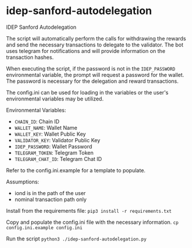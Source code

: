 # idep-sanford-autodelegation
IDEP Sanford Autodelegation

The script will automatically perform the calls for withdrawing the rewards and send the
necessary transactions to delegate to the validator. The bot uses telegram for notifications
and will provide information on the transaction hashes.


When executing the script, if the password is not in the `IDEP_PASSWORD` environmental variable, the prompt will request a password for the wallet. The password is necessary for the delegation and reward transactions.

The config.ini can be used for loading in the variables or the user's environmental variables may be utilized.

Environmental Variables:
- `CHAIN_ID`: Chain ID
- `WALLET_NAME`: Wallet Name
- `WALLET_KEY`: Wallet Public Key
- `VALIDATOR_KEY`: Validator Public Key
- `IDEP_PASSWORD`: Wallet Password
- `TELEGRAM_TOKEN`: Telegram Token
- `TELEGRAM_CHAT_ID`: Telegram Chat ID

Refer to the config.ini.example for a template to populate.

Assumptions:
- iond is in the path of the user
- nominal transaction path only

Install from the requirements file:
```pip3 install -r requirements.txt```

Copy and populate the config.ini file with the necessary information.
```cp config.ini.example config.ini```

Run the script
```python3 ./idep-sanford-autodelegation.py```
